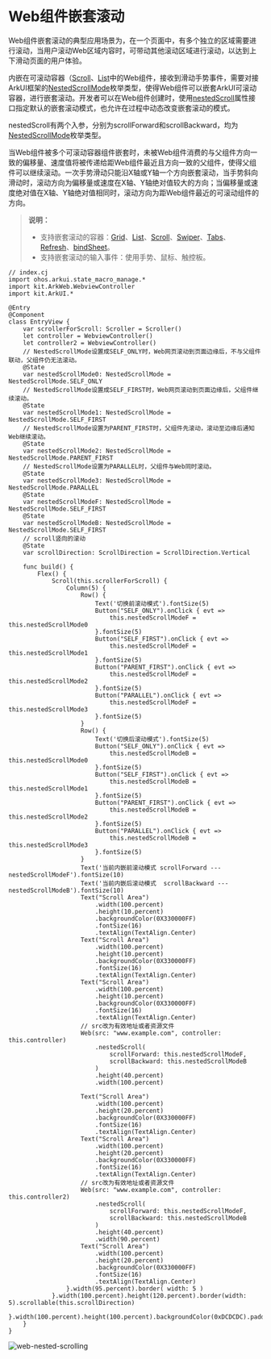 # Web组件嵌套滚动

Web组件嵌套滚动的典型应用场景为，在一个页面中，有多个独立的区域需要进行滚动，当用户滚动Web区域内容时，可带动其他滚动区域进行滚动，以达到上下滑动页面的用户体验。

内嵌在可滚动容器（[Scroll](../../../API_Reference/source_zh_cn/arkui-cj/cj-scroll-swipe-scroll.md)、[List](../../../API_Reference/source_zh_cn/arkui-cj/cj-scroll-swipe-list.md)中的Web组件，接收到滑动手势事件，需要对接ArkUI框架的[NestedScrollMode](../../../API_Reference/source_zh_cn/arkui-cj/cj-common-types.md#enum-nestedscrollmode)枚举类型，使得Web组件可以嵌套ArkUI可滚动容器，进行嵌套滚动。开发者可以在Web组件创建时，使用[nestedScroll](../../../API_Reference/source_zh_cn/arkui-cj/cj-web-web.md#func-nestedscrollnestedscrollmode-nestedscrollmode)属性接口指定默认的嵌套滚动模式，也允许在过程中动态改变嵌套滚动的模式。

nestedScroll有两个入参，分别为scrollForward和scrollBackward，均为[NestedScrollMode](../../../API_Reference/source_zh_cn/arkui-cj/cj-common-types.md#enum-nestedscrollmode)枚举类型。

当Web组件被多个可滚动容器组件嵌套时，未被Web组件消费的与父组件方向一致的偏移量、速度值将被传递给距Web组件最近且方向一致的父组件，使得父组件可以继续滚动。一次手势滑动只能沿X轴或Y轴一个方向嵌套滚动，当手势斜向滑动时，滚动方向为偏移量或速度在X轴、Y轴绝对值较大的方向；当偏移量或速度绝对值在X轴、Y轴绝对值相同时，滚动方向为距Web组件最近的可滚动组件的方向。

> **说明：**
>
> - 支持嵌套滚动的容器：[Grid](../../../API_Reference/source_zh_cn/arkui-cj/cj-scroll-swipe-grid.md)、[List](../../../API_Reference/source_zh_cn/arkui-cj/cj-scroll-swipe-list.md)、[Scroll](../../../API_Reference/source_zh_cn/arkui-cj/cj-scroll-swipe-scroll.md)、[Swiper](../../../API_Reference/source_zh_cn/arkui-cj/cj-scroll-swipe-swiper.md)、[Tabs](../../../API_Reference/source_zh_cn/arkui-cj/cj-navigation-switching-tabs.md)、[Refresh](../../../API_Reference/source_zh_cn/arkui-cj/cj-scroll-swipe-refresh.md)、[bindSheet](../../../API_Reference/source_zh_cn/arkui-cj/cj-animation-transition.md)。
> - 支持嵌套滚动的输入事件：使用手势、鼠标、触控板。

<!-- compile -->

```cangjie
// index.cj
import ohos.arkui.state_macro_manage.*
import kit.ArkWeb.WebviewController
import kit.ArkUI.*

@Entry
@Component
class EntryView {
    var scrollerForScroll: Scroller = Scroller()
    let controller = WebviewController()
    let controller2 = WebviewController()
    // NestedScrollMode设置成SELF_ONLY时，Web网页滚动到页面边缘后，不与父组件联动，父组件仍无法滚动。
    @State
    var nestedScrollMode0: NestedScrollMode = NestedScrollMode.SELF_ONLY
    // NestedScrollMode设置成SELF_FIRST时，Web网页滚动到页面边缘后，父组件继续滚动。
    @State
    var nestedScrollMode1: NestedScrollMode = NestedScrollMode.SELF_FIRST
    // NestedScrollMode设置为PARENT_FIRST时，父组件先滚动，滚动至边缘后通知Web继续滚动。
    @State
    var nestedScrollMode2: NestedScrollMode = NestedScrollMode.PARENT_FIRST
    // NestedScrollMode设置为PARALLEL时，父组件与Web同时滚动。
    @State
    var nestedScrollMode3: NestedScrollMode = NestedScrollMode.PARALLEL
    @State
    var nestedScrollModeF: NestedScrollMode = NestedScrollMode.SELF_FIRST
    @State
    var nestedScrollModeB: NestedScrollMode = NestedScrollMode.SELF_FIRST
    // scroll竖向的滚动
    @State
    var scrollDirection: ScrollDirection = ScrollDirection.Vertical

    func build() {
        Flex() {
            Scroll(this.scrollerForScroll) {
                Column(5) {
                    Row() {
                        Text('切换前滚动模式').fontSize(5)
                        Button("SELF_ONLY").onClick { evt =>
                            this.nestedScrollModeF = this.nestedScrollMode0
                        }.fontSize(5)
                        Button("SELF_FIRST").onClick { evt =>
                            this.nestedScrollModeF = this.nestedScrollMode1
                        }.fontSize(5)
                        Button("PARENT_FIRST").onClick { evt =>
                            this.nestedScrollModeF = this.nestedScrollMode2
                        }.fontSize(5)
                        Button("PARALLEL").onClick { evt =>
                            this.nestedScrollModeF = this.nestedScrollMode3
                        }.fontSize(5)
                    }
                    Row() {
                        Text('切换后滚动模式').fontSize(5)
                        Button("SELF_ONLY").onClick { evt =>
                            this.nestedScrollModeB = this.nestedScrollMode0
                        }.fontSize(5)
                        Button("SELF_FIRST").onClick { evt =>
                            this.nestedScrollModeB = this.nestedScrollMode1
                        }.fontSize(5)
                        Button("PARENT_FIRST").onClick { evt =>
                            this.nestedScrollModeB = this.nestedScrollMode2
                        }.fontSize(5)
                        Button("PARALLEL").onClick { evt =>
                            this.nestedScrollModeB = this.nestedScrollMode3
                        }.fontSize(5)
                    }
                    Text('当前内嵌前滚动模式 scrollForward ---nestedScrollModeF').fontSize(10)
                    Text('当前内嵌后滚动模式  scrollBackward ---nestedScrollModeB').fontSize(10)
                    Text("Scroll Area")
                        .width(100.percent)
                        .height(10.percent)
                        .backgroundColor(0X330000FF)
                        .fontSize(16)
                        .textAlign(TextAlign.Center)
                    Text("Scroll Area")
                        .width(100.percent)
                        .height(10.percent)
                        .backgroundColor(0X330000FF)
                        .fontSize(16)
                        .textAlign(TextAlign.Center)
                    Text("Scroll Area")
                        .width(100.percent)
                        .height(10.percent)
                        .backgroundColor(0X330000FF)
                        .fontSize(16)
                        .textAlign(TextAlign.Center)
                    // src改为有效地址或者资源文件
                    Web(src: "www.example.com", controller: this.controller)
                        .nestedScroll(
                            scrollForward: this.nestedScrollModeF,
                            scrollBackward: this.nestedScrollModeB
                        )
                        .height(40.percent)
                        .width(100.percent)

                    Text("Scroll Area")
                        .width(100.percent)
                        .height(20.percent)
                        .backgroundColor(0X330000FF)
                        .fontSize(16)
                        .textAlign(TextAlign.Center)
                    Text("Scroll Area")
                        .width(100.percent)
                        .height(20.percent)
                        .backgroundColor(0X330000FF)
                        .fontSize(16)
                        .textAlign(TextAlign.Center)
                    // src改为有效地址或者资源文件
                    Web(src: "www.example.com", controller: this.controller2)
                        .nestedScroll(
                            scrollForward: this.nestedScrollModeF,
                            scrollBackward: this.nestedScrollModeB
                        )
                        .height(40.percent)
                        .width(90.percent)
                    Text("Scroll Area")
                        .width(100.percent)
                        .height(20.percent)
                        .backgroundColor(0X330000FF)
                        .fontSize(16)
                        .textAlign(TextAlign.Center)
                }.width(95.percent).border( width: 5 )
            }.width(100.percent).height(120.percent).border(width: 5).scrollable(this.scrollDirection)
        }.width(100.percent).height(100.percent).backgroundColor(0xDCDCDC).padding(20)
    }
}
```

![web-nested-scrolling](figures/web-nested-scrolling.gif)
